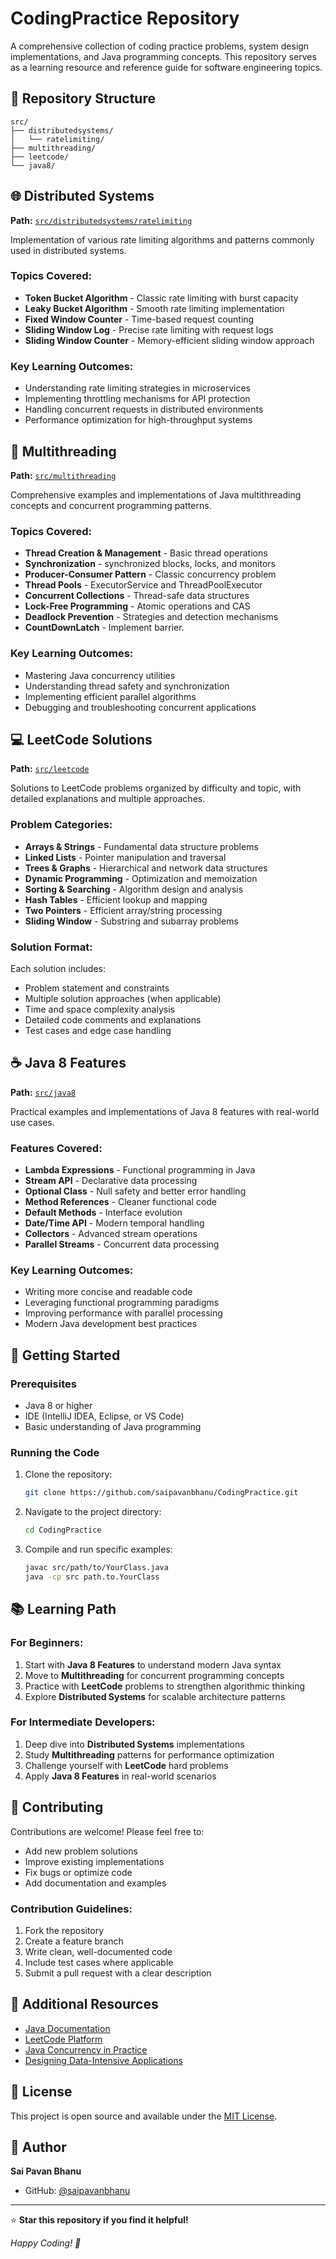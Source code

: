 # CodingPractice Repository

A comprehensive collection of coding practice problems, system design implementations, and Java programming concepts. This repository serves as a learning resource and reference guide for software engineering topics.

## 📁 Repository Structure

```
src/
├── distributedsystems/
│   └── ratelimiting/
├── multithreading/
├── leetcode/
└── java8/
```

## 🌐 Distributed Systems

**Path:** [`src/distributedsystems/ratelimiting`](https://github.com/saipavanbhanu/CodingPractice/tree/master/src/distributedsystems/ratelimiting)

Implementation of various rate limiting algorithms and patterns commonly used in distributed systems.

### Topics Covered:
- **Token Bucket Algorithm** - Classic rate limiting with burst capacity
- **Leaky Bucket Algorithm** - Smooth rate limiting implementation
- **Fixed Window Counter** - Time-based request counting
- **Sliding Window Log** - Precise rate limiting with request logs
- **Sliding Window Counter** - Memory-efficient sliding window approach

### Key Learning Outcomes:
- Understanding rate limiting strategies in microservices
- Implementing throttling mechanisms for API protection
- Handling concurrent requests in distributed environments
- Performance optimization for high-throughput systems

## 🧵 Multithreading

**Path:** [`src/multithreading`](https://github.com/saipavanbhanu/CodingPractice/tree/master/src/multithreading)

Comprehensive examples and implementations of Java multithreading concepts and concurrent programming patterns.

### Topics Covered:
- **Thread Creation & Management** - Basic thread operations
- **Synchronization** - synchronized blocks, locks, and monitors
- **Producer-Consumer Pattern** - Classic concurrency problem
- **Thread Pools** - ExecutorService and ThreadPoolExecutor
- **Concurrent Collections** - Thread-safe data structures
- **Lock-Free Programming** - Atomic operations and CAS
- **Deadlock Prevention** - Strategies and detection mechanisms
- **CountDownLatch** - Implement barrier.

### Key Learning Outcomes:
- Mastering Java concurrency utilities
- Understanding thread safety and synchronization
- Implementing efficient parallel algorithms
- Debugging and troubleshooting concurrent applications

## 💻 LeetCode Solutions

**Path:** [`src/leetcode`](https://github.com/saipavanbhanu/CodingPractice/tree/master/src/leetcode)

Solutions to LeetCode problems organized by difficulty and topic, with detailed explanations and multiple approaches.

### Problem Categories:
- **Arrays & Strings** - Fundamental data structure problems
- **Linked Lists** - Pointer manipulation and traversal
- **Trees & Graphs** - Hierarchical and network data structures
- **Dynamic Programming** - Optimization and memoization
- **Sorting & Searching** - Algorithm design and analysis
- **Hash Tables** - Efficient lookup and mapping
- **Two Pointers** - Efficient array/string processing
- **Sliding Window** - Substring and subarray problems

### Solution Format:
Each solution includes:
- Problem statement and constraints
- Multiple solution approaches (when applicable)
- Time and space complexity analysis
- Detailed code comments and explanations
- Test cases and edge case handling

## ☕ Java 8 Features

**Path:** [`src/java8`](https://github.com/saipavanbhanu/CodingPractice/tree/master/src/java8)

Practical examples and implementations of Java 8 features with real-world use cases.

### Features Covered:
- **Lambda Expressions** - Functional programming in Java
- **Stream API** - Declarative data processing
- **Optional Class** - Null safety and better error handling
- **Method References** - Cleaner functional code
- **Default Methods** - Interface evolution
- **Date/Time API** - Modern temporal handling
- **Collectors** - Advanced stream operations
- **Parallel Streams** - Concurrent data processing

### Key Learning Outcomes:
- Writing more concise and readable code
- Leveraging functional programming paradigms
- Improving performance with parallel processing
- Modern Java development best practices

## 🚀 Getting Started

### Prerequisites
- Java 8 or higher
- IDE (IntelliJ IDEA, Eclipse, or VS Code)
- Basic understanding of Java programming

### Running the Code
1. Clone the repository:
   ```bash
   git clone https://github.com/saipavanbhanu/CodingPractice.git
   ```

2. Navigate to the project directory:
   ```bash
   cd CodingPractice
   ```

3. Compile and run specific examples:
   ```bash
   javac src/path/to/YourClass.java
   java -cp src path.to.YourClass
   ```

## 📚 Learning Path

### For Beginners:
1. Start with **Java 8 Features** to understand modern Java syntax
2. Move to **Multithreading** for concurrent programming concepts
3. Practice with **LeetCode** problems to strengthen algorithmic thinking
4. Explore **Distributed Systems** for scalable architecture patterns

### For Intermediate Developers:
1. Deep dive into **Distributed Systems** implementations
2. Study **Multithreading** patterns for performance optimization
3. Challenge yourself with **LeetCode** hard problems
4. Apply **Java 8 Features** in real-world scenarios

## 🤝 Contributing

Contributions are welcome! Please feel free to:
- Add new problem solutions
- Improve existing implementations
- Fix bugs or optimize code
- Add documentation and examples

### Contribution Guidelines:
1. Fork the repository
2. Create a feature branch
3. Write clean, well-documented code
4. Include test cases where applicable
5. Submit a pull request with a clear description

## 📖 Additional Resources

- [Java Documentation](https://docs.oracle.com/javase/8/docs/)
- [LeetCode Platform](https://leetcode.com/)
- [Java Concurrency in Practice](https://jcip.net/)
- [Designing Data-Intensive Applications](https://dataintensive.net/)

## 📝 License

This project is open source and available under the [MIT License](LICENSE).

## 👤 Author

**Sai Pavan Bhanu**
- GitHub: [@saipavanbhanu](https://github.com/saipavanbhanu)

---

⭐ **Star this repository if you find it helpful!**

*Happy Coding! 🚀*
